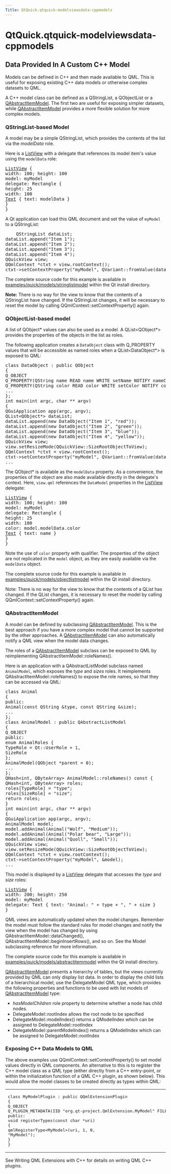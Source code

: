 ```yaml
---
Title: QtQuick.qtquick-modelviewsdata-cppmodels
---
```


# QtQuick.qtquick-modelviewsdata-cppmodels

<span class="subtitle"></span>
<!-- $$$qtquick-modelviewsdata-cppmodels.html-description -->
<h2 id="data-provided-in-a-custom-c-model">Data Provided In A Custom C++ Model</h2>
<p>Models can be defined in C++ and then made available to QML. This is useful for exposing existing C++ data models or otherwise complex datasets to QML.</p>
<p>A C++ model class can be defined as a QStringList, a QObjectList or a <a href="#qabstractitemmodel">QAbstractItemModel</a>. The first two are useful for exposing simpler datasets, while <a href="#qabstractitemmodel">QAbstractItemModel</a> provides a more flexible solution for more complex models.</p>
<h3 >QStringList-based Model</h3>
<p>A model may be a simple QStringList, which provides the contents of the list via the <i>modelData</i> role.</p>
<p>Here is a <a href="QtQuick.ListView.md">ListView</a> with a delegate that references its model item's value using the <code>modelData</code> role:</p>
<pre class="qml"><span class="type"><a href="QtQuick.ListView.md">ListView</a></span> {
<span class="name">width</span>: <span class="number">100</span>; <span class="name">height</span>: <span class="number">100</span>
<span class="name">model</span>: <span class="name">myModel</span>
<span class="name">delegate</span>: <span class="name">Rectangle</span> {
<span class="name">height</span>: <span class="number">25</span>
<span class="name">width</span>: <span class="number">100</span>
<span class="type"><a href="QtQuick.Text.md">Text</a></span> { <span class="name">text</span>: <span class="name">modelData</span> }
}
}</pre>
<p>A Qt application can load this QML document and set the value of <code>myModel</code> to a QStringList:</p>
<pre class="cpp">    <span class="type">QStringList</span> dataList;
dataList<span class="operator">.</span>append(<span class="string">&quot;Item 1&quot;</span>);
dataList<span class="operator">.</span>append(<span class="string">&quot;Item 2&quot;</span>);
dataList<span class="operator">.</span>append(<span class="string">&quot;Item 3&quot;</span>);
dataList<span class="operator">.</span>append(<span class="string">&quot;Item 4&quot;</span>);
<span class="type">QQuickView</span> view;
<span class="type">QQmlContext</span> <span class="operator">*</span>ctxt <span class="operator">=</span> view<span class="operator">.</span>rootContext();
ctxt<span class="operator">-</span><span class="operator">&gt;</span>setContextProperty(<span class="string">&quot;myModel&quot;</span><span class="operator">,</span> <span class="type">QVariant</span><span class="operator">::</span>fromValue(dataList));</pre>
<p>The complete source code for this example is available in <a href="https://developer.ubuntu.comapps/qml/sdk-15.04.6/QtQuick.models-stringlistmodel/">examples/quick/models/stringlistmodel</a> within the Qt install directory.</p>
<p><b>Note:</b> There is no way for the view to know that the contents of a QStringList have changed. If the QStringList changes, it will be necessary to reset the model by calling QQmlContext::setContextProperty() again.</p>
<h3 >QObjectList-based model</h3>
<p>A list of QObject* values can also be used as a model. A QList&lt;QObject*&gt; provides the properties of the objects in the list as roles.</p>
<p>The following application creates a <code>DataObject</code> class with Q_PROPERTY values that will be accessible as named roles when a QList&lt;DataObject*&gt; is exposed to QML:</p>
<pre class="cpp"><span class="keyword">class</span> DataObject : <span class="keyword">public</span> <span class="type">QObject</span>
{
Q_OBJECT
Q_PROPERTY(<span class="type">QString</span> name READ name WRITE setName NOTIFY nameChanged)
Q_PROPERTY(<span class="type">QString</span> color READ color WRITE setColor NOTIFY colorChanged)
...
};
<span class="type">int</span> main(<span class="type">int</span> argc<span class="operator">,</span> <span class="type">char</span> <span class="operator">*</span><span class="operator">*</span> argv)
{
<span class="type">QGuiApplication</span> app(argc<span class="operator">,</span> argv);
<span class="type">QList</span><span class="operator">&lt;</span><span class="type">QObject</span><span class="operator">*</span><span class="operator">&gt;</span> dataList;
dataList<span class="operator">.</span>append(<span class="keyword">new</span> DataObject(<span class="string">&quot;Item 1&quot;</span><span class="operator">,</span> <span class="string">&quot;red&quot;</span>));
dataList<span class="operator">.</span>append(<span class="keyword">new</span> DataObject(<span class="string">&quot;Item 2&quot;</span><span class="operator">,</span> <span class="string">&quot;green&quot;</span>));
dataList<span class="operator">.</span>append(<span class="keyword">new</span> DataObject(<span class="string">&quot;Item 3&quot;</span><span class="operator">,</span> <span class="string">&quot;blue&quot;</span>));
dataList<span class="operator">.</span>append(<span class="keyword">new</span> DataObject(<span class="string">&quot;Item 4&quot;</span><span class="operator">,</span> <span class="string">&quot;yellow&quot;</span>));
<span class="type">QQuickView</span> view;
view<span class="operator">.</span>setResizeMode(<span class="type">QQuickView</span><span class="operator">::</span>SizeRootObjectToView);
<span class="type">QQmlContext</span> <span class="operator">*</span>ctxt <span class="operator">=</span> view<span class="operator">.</span>rootContext();
ctxt<span class="operator">-</span><span class="operator">&gt;</span>setContextProperty(<span class="string">&quot;myModel&quot;</span><span class="operator">,</span> <span class="type">QVariant</span><span class="operator">::</span>fromValue(dataList));
...</pre>
<p>The QObject* is available as the <code>modelData</code> property. As a convenience, the properties of the object are also made available directly in the delegate's context. Here, <code>view.qml</code> references the <code>DataModel</code> properties in the <a href="QtQuick.ListView.md">ListView</a> delegate:</p>
<pre class="qml"><span class="type"><a href="QtQuick.ListView.md">ListView</a></span> {
<span class="name">width</span>: <span class="number">100</span>; <span class="name">height</span>: <span class="number">100</span>
<span class="name">model</span>: <span class="name">myModel</span>
<span class="name">delegate</span>: <span class="name">Rectangle</span> {
<span class="name">height</span>: <span class="number">25</span>
<span class="name">width</span>: <span class="number">100</span>
<span class="name">color</span>: <span class="name">model</span>.<span class="name">modelData</span>.<span class="name">color</span>
<span class="type"><a href="QtQuick.Text.md">Text</a></span> { <span class="name">text</span>: <span class="name">name</span> }
}
}</pre>
<p>Note the use of <code>color</code> property with qualifier. The properties of the object are not replicated in the <code>model</code> object, as they are easily available via the <code>modelData</code> object.</p>
<p>The complete source code for this example is available in <a href="https://developer.ubuntu.comapps/qml/sdk-15.04.6/QtQuick.models-objectlistmodel/">examples/quick/models/objectlistmodel</a> within the Qt install directory.</p>
<p>Note: There is no way for the view to know that the contents of a QList has changed. If the QList changes, it is necessary to reset the model by calling QQmlContext::setContextProperty() again.</p>
<h3 >QAbstractItemModel</h3>
<p>A model can be defined by subclassing <a href="#qabstractitemmodel">QAbstractItemModel</a>. This is the best approach if you have a more complex model that cannot be supported by the other approaches. A <a href="#qabstractitemmodel">QAbstractItemModel</a> can also automatically notify a QML view when the model data changes.</p>
<p>The roles of a <a href="#qabstractitemmodel">QAbstractItemModel</a> subclass can be exposed to QML by reimplementing QAbstractItemModel::roleNames().</p>
<p>Here is an application with a QAbstractListModel subclass named <code>AnimalModel</code>, which exposes the <i>type</i> and <i>sizes</i> roles. It reimplements QAbstractItemModel::roleNames() to expose the role names, so that they can be accessed via QML:</p>
<pre class="cpp"><span class="keyword">class</span> Animal
{
<span class="keyword">public</span>:
Animal(<span class="keyword">const</span> <span class="type">QString</span> <span class="operator">&amp;</span>type<span class="operator">,</span> <span class="keyword">const</span> <span class="type">QString</span> <span class="operator">&amp;</span>size);
...
};
<span class="keyword">class</span> AnimalModel : <span class="keyword">public</span> <span class="type">QAbstractListModel</span>
{
Q_OBJECT
<span class="keyword">public</span>:
<span class="keyword">enum</span> AnimalRoles {
TypeRole <span class="operator">=</span> <span class="type">Qt</span><span class="operator">::</span>UserRole <span class="operator">+</span> <span class="number">1</span><span class="operator">,</span>
SizeRole
};
AnimalModel(<span class="type">QObject</span> <span class="operator">*</span>parent <span class="operator">=</span> <span class="number">0</span>);
...
};
<span class="type">QHash</span><span class="operator">&lt;</span><span class="type">int</span><span class="operator">,</span> <span class="type">QByteArray</span><span class="operator">&gt;</span> AnimalModel<span class="operator">::</span>roleNames() <span class="keyword">const</span> {
<span class="type">QHash</span><span class="operator">&lt;</span><span class="type">int</span><span class="operator">,</span> <span class="type">QByteArray</span><span class="operator">&gt;</span> roles;
roles<span class="operator">[</span>TypeRole<span class="operator">]</span> <span class="operator">=</span> <span class="string">&quot;type&quot;</span>;
roles<span class="operator">[</span>SizeRole<span class="operator">]</span> <span class="operator">=</span> <span class="string">&quot;size&quot;</span>;
<span class="keyword">return</span> roles;
}
<span class="type">int</span> main(<span class="type">int</span> argc<span class="operator">,</span> <span class="type">char</span> <span class="operator">*</span><span class="operator">*</span> argv)
{
<span class="type">QGuiApplication</span> app(argc<span class="operator">,</span> argv);
AnimalModel model;
model<span class="operator">.</span>addAnimal(Animal(<span class="string">&quot;Wolf&quot;</span><span class="operator">,</span> <span class="string">&quot;Medium&quot;</span>));
model<span class="operator">.</span>addAnimal(Animal(<span class="string">&quot;Polar bear&quot;</span><span class="operator">,</span> <span class="string">&quot;Large&quot;</span>));
model<span class="operator">.</span>addAnimal(Animal(<span class="string">&quot;Quoll&quot;</span><span class="operator">,</span> <span class="string">&quot;Small&quot;</span>));
<span class="type">QQuickView</span> view;
view<span class="operator">.</span>setResizeMode(<span class="type">QQuickView</span><span class="operator">::</span>SizeRootObjectToView);
<span class="type">QQmlContext</span> <span class="operator">*</span>ctxt <span class="operator">=</span> view<span class="operator">.</span>rootContext();
ctxt<span class="operator">-</span><span class="operator">&gt;</span>setContextProperty(<span class="string">&quot;myModel&quot;</span><span class="operator">,</span> <span class="operator">&amp;</span>model);
...</pre>
<p>This model is displayed by a <a href="QtQuick.ListView.md">ListView</a> delegate that accesses the <i>type</i> and <i>size</i> roles:</p>
<pre class="qml"><span class="type"><a href="QtQuick.ListView.md">ListView</a></span> {
<span class="name">width</span>: <span class="number">200</span>; <span class="name">height</span>: <span class="number">250</span>
<span class="name">model</span>: <span class="name">myModel</span>
<span class="name">delegate</span>: <span class="name">Text</span> { <span class="name">text</span>: <span class="string">&quot;Animal: &quot;</span> <span class="operator">+</span> <span class="name">type</span> <span class="operator">+</span> <span class="string">&quot;, &quot;</span> <span class="operator">+</span> <span class="name">size</span> }
}</pre>
<p>QML views are automatically updated when the model changes. Remember the model must follow the standard rules for model changes and notify the view when the model has changed by using QAbstractItemModel::dataChanged(), QAbstractItemModel::beginInsertRows(), and so on. See the Model subclassing reference for more information.</p>
<p>The complete source code for this example is available in <a href="https://developer.ubuntu.comapps/qml/sdk-15.04.6/QtQuick.models-abstractitemmodel/">examples/quick/models/abstractitemmodel</a> within the Qt install directory.</p>
<p><a href="#qabstractitemmodel">QAbstractItemModel</a> presents a hierarchy of tables, but the views currently provided by QML can only display list data. In order to display the child lists of a hierarchical model, use the DelegateModel QML type, which provides the following properties and functions to be used with list models of <a href="#qabstractitemmodel">QAbstractItemModel</a> type:</p>
<ul>
<li><i>hasModelChildren</i> role property to determine whether a node has child nodes.</li>
<li>DelegateModel::rootIndex allows the root node to be specified</li>
<li>DelegateModel::modelIndex() returns a QModelIndex which can be assigned to DelegateModel::rootIndex</li>
<li>DelegateModel::parentModelIndex() returns a QModelIndex which can be assigned to DelegateModel::rootIndex</li>
</ul>
<h3 >Exposing C++ Data Models to QML</h3>
<p>The above examples use QQmlContext::setContextProperty() to set model values directly in QML components. An alternative to this is to register the C++ model class as a QML type (either directly from a C++ entry-point, or within the initialization function of a QML C++ plugin, as shown below). This would allow the model classes to be created directly as types within QML:</p>
<table class="generic">
<tr valign="top"><td ><pre class="cpp"><span class="keyword">class</span> MyModelPlugin : <span class="keyword">public</span> <span class="type">QQmlExtensionPlugin</span>
{
Q_OBJECT
Q_PLUGIN_METADATA(IID <span class="string">&quot;org.qt-project.QmlExtension.MyModel&quot;</span> FILE <span class="string">&quot;mymodel.json&quot;</span>)
<span class="keyword">public</span>:
<span class="type">void</span> registerTypes(<span class="keyword">const</span> <span class="type">char</span> <span class="operator">*</span>uri)
{
qmlRegisterType<span class="operator">&lt;</span>MyModel<span class="operator">&gt;</span>(uri<span class="operator">,</span> <span class="number">1</span><span class="operator">,</span> <span class="number">0</span><span class="operator">,</span>
<span class="string">&quot;MyModel&quot;</span>);
}
}</pre>
</td><td ><pre class="qml"><span class="type">MyModel</span> {
<span class="name">id</span>: <span class="name">myModel</span>
<span class="type">ListElement</span> { <span class="name">someProperty</span>: <span class="string">&quot;some value&quot;</span> }
}</pre>
<pre class="qml"><span class="type"><a href="QtQuick.ListView.md">ListView</a></span> {
<span class="name">width</span>: <span class="number">200</span>; <span class="name">height</span>: <span class="number">250</span>
<span class="name">model</span>: <span class="name">myModel</span>
<span class="name">delegate</span>: <span class="name">Text</span> { <span class="name">text</span>: <span class="name">someProperty</span> }
}</pre>
</td></tr>
</table>
<p>See Writing QML Extensions with C++ for details on writing QML C++ plugins.</p>
<!-- @@@qtquick-modelviewsdata-cppmodels.html -->
